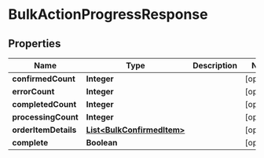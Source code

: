 
# BulkActionProgressResponse

## Properties
Name | Type | Description | Notes
------------ | ------------- | ------------- | -------------
**confirmedCount** | **Integer** |  |  [optional]
**errorCount** | **Integer** |  |  [optional]
**completedCount** | **Integer** |  |  [optional]
**processingCount** | **Integer** |  |  [optional]
**orderItemDetails** | [**List&lt;BulkConfirmedItem&gt;**](BulkConfirmedItem.md) |  |  [optional]
**complete** | **Boolean** |  |  [optional]



